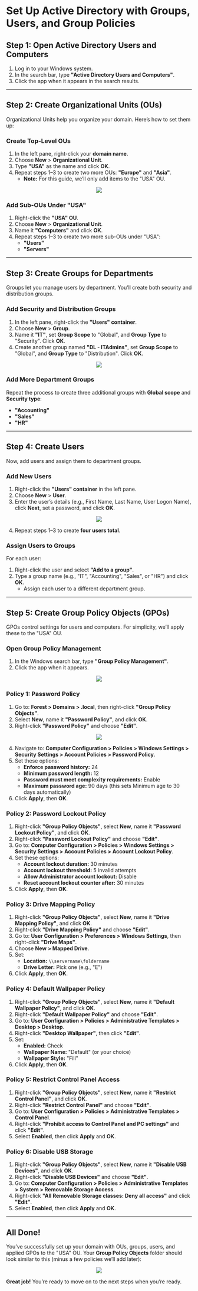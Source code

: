 # Set Up Active Directory with Groups, Users, and Group Policies

## Step 1: Open Active Directory Users and Computers
1. Log in to your Windows system.
2. In the search bar, type **"Active Directory Users and Computers"**.
3. Click the app when it appears in the search results.

---

## Step 2: Create Organizational Units (OUs)
Organizational Units help you organize your domain. Here’s how to set them up:

### Create Top-Level OUs
1. In the left pane, right-click your **domain name**.
2. Choose **New** > **Organizational Unit**.
3. Type **"USA"** as the name and click **OK**.
4. Repeat steps 1–3 to create two more OUs: **"Europe"** and **"Asia"**.  
   - **Note:** For this guide, we’ll only add items to the "USA" OU.

<p align="center">
     <img src="https://github.com/JBrunoX/Help-Desk-Lab/blob/main/images/new%20OU.png">
</p>

### Add Sub-OUs Under "USA"
1. Right-click the **"USA" OU**.
2. Choose **New** > **Organizational Unit**.
3. Name it **"Computers"** and click **OK**.
4. Repeat steps 1–3 to create two more sub-OUs under "USA":  
   - **"Users"**  
   - **"Servers"**

---

## Step 3: Create Groups for Departments
Groups let you manage users by department. You’ll create both security and distribution groups.

### Add Security and Distribution Groups
1. In the left pane, right-click the **"Users" container**.
2. Choose **New** > **Group**.
3. Name it **"IT"**, set **Group Scope** to "Global", and **Group Type** to "Security". Click **OK**.
4. Create another group named **"DL - ITAdmins"**, set **Group Scope** to "Global", and **Group Type** to "Distribution". Click **OK**.

<p align="center">
     <img src="https://github.com/JBrunoX/Help-Desk-Lab/blob/main/images/new%20Group.png">
</p>

### Add More Department Groups
Repeat the process to create three additional groups with **Global scope** and **Security type**:  
- **"Accounting"**  
- **"Sales"**  
- **"HR"**

---

## Step 4: Create Users
Now, add users and assign them to department groups.

### Add New Users
1. Right-click the **"Users" container** in the left pane.
2. Choose **New** > **User**.
3. Enter the user’s details (e.g., First Name, Last Name, User Logon Name), click **Next**, set a password, and click **OK**.

<p align="center">
     <img src="https://github.com/JBrunoX/Help-Desk-Lab/blob/main/images/newUser.png">
</p>

4. Repeat steps 1–3 to create **four users total**.

### Assign Users to Groups
For each user:  
1. Right-click the user and select **"Add to a group"**.  
2. Type a group name (e.g., "IT", "Accounting", "Sales", or "HR") and click **OK**.  
   - Assign each user to a different department group.

---

## Step 5: Create Group Policy Objects (GPOs)
GPOs control settings for users and computers. For simplicity, we’ll apply these to the "USA" OU.

### Open Group Policy Management
1. In the Windows search bar, type **"Group Policy Management"**.
2. Click the app when it appears.

<p align="center">
     <img src="https://github.com/JBrunoX/Help-Desk-Lab/blob/main/images/openGPM.png">
</p>

### Policy 1: Password Policy
1. Go to: **Forest > Domains > .local**, then right-click **"Group Policy Objects"**.
2. Select **New**, name it **"Password Policy"**, and click **OK**.
3. Right-click **"Password Policy"** and choose **"Edit"**.

<p align="center">
     <img src="https://github.com/JBrunoX/Help-Desk-Lab/blob/main/images/editPolicy.png">
</p>

4. Navigate to: **Computer Configuration > Policies > Windows Settings > Security Settings > Account Policies > Password Policy**.
5. Set these options:  
   - **Enforce password history:** 24  
   - **Minimum password length:** 12  
   - **Password must meet complexity requirements:** Enable  
   - **Maximum password age:** 90 days (this sets Minimum age to 30 days automatically)  
6. Click **Apply**, then **OK**.

### Policy 2: Password Lockout Policy
1. Right-click **"Group Policy Objects"**, select **New**, name it **"Password Lockout Policy"**, and click **OK**.
2. Right-click **"Password Lockout Policy"** and choose **"Edit"**.
3. Go to: **Computer Configuration > Policies > Windows Settings > Security Settings > Account Policies > Account Lockout Policy**.
4. Set these options:  
   - **Account lockout duration:** 30 minutes  
   - **Account lockout threshold:** 5 invalid attempts  
   - **Allow Administrator account lockout:** Disable  
   - **Reset account lockout counter after:** 30 minutes  
5. Click **Apply**, then **OK**.

### Policy 3: Drive Mapping Policy
1. Right-click **"Group Policy Objects"**, select **New**, name it **"Drive Mapping Policy"**, and click **OK**.
2. Right-click **"Drive Mapping Policy"** and choose **"Edit"**.
3. Go to: **User Configuration > Preferences > Windows Settings**, then right-click **"Drive Maps"**.
4. Choose **New > Mapped Drive**.
5. Set:  
   - **Location:** `\\servername\foldername`  
   - **Drive Letter:** Pick one (e.g., "E")  
6. Click **Apply**, then **OK**.

### Policy 4: Default Wallpaper Policy
1. Right-click **"Group Policy Objects"**, select **New**, name it **"Default Wallpaper Policy"**, and click **OK**.
2. Right-click **"Default Wallpaper Policy"** and choose **"Edit"**.
3. Go to: **User Configuration > Policies > Administrative Templates > Desktop > Desktop**.
4. Right-click **"Desktop Wallpaper"**, then click **"Edit"**.
5. Set:  
   - **Enabled:** Check  
   - **Wallpaper Name:** "Default" (or your choice)  
   - **Wallpaper Style:** "Fill"  
6. Click **Apply**, then **OK**.

### Policy 5: Restrict Control Panel Access
1. Right-click **"Group Policy Objects"**, select **New**, name it **"Restrict Control Panel"**, and click **OK**.
2. Right-click **"Restrict Control Panel"** and choose **"Edit"**.
3. Go to: **User Configuration > Policies > Administrative Templates > Control Panel**.
4. Right-click **"Prohibit access to Control Panel and PC settings"** and click **"Edit"**.
5. Select **Enabled**, then click **Apply** and **OK**.

### Policy 6: Disable USB Storage
1. Right-click **"Group Policy Objects"**, select **New**, name it **"Disable USB Devices"**, and click **OK**.
2. Right-click **"Disable USB Devices"** and choose **"Edit"**.
3. Go to: **Computer Configuration > Policies > Administrative Templates > System > Removable Storage Access**.
4. Right-click **"All Removable Storage classes: Deny all access"** and click **"Edit"**.
5. Select **Enabled**, then click **Apply** and **OK**.

---

## All Done!
You’ve successfully set up your domain with OUs, groups, users, and applied GPOs to the "USA" OU. Your **Group Policy Objects** folder should look similar to this (minus a few policies we’ll add later):

<p align="center">
     <img src="https://github.com/JBrunoX/Help-Desk-Lab/blob/main/images/GPO%20creations.png">
</p>

**Great job!** You’re ready to move on to the next steps when you’re ready.
